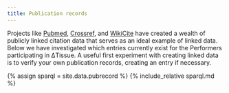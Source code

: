 ```yaml
---
title: Publication records
---
```


Projects like
[Pubmed](https://pubmed.ncbi.nlm.nih.gov/),
[Crossref](https://crossref.org),
and [WikiCite](http://wikicite.org/) have created a wealth
of publicly linked citation data that serves as an ideal
example of linked data. Below we have investigated which
entries currently exist for the Performers participating
in ΔTissue. A useful first experiment with creating linked
data is to verify your own publication records, creating
an entry if necessary.

{% assign sparql = site.data.pubrecord %}
{% include_relative sparql.md %}
